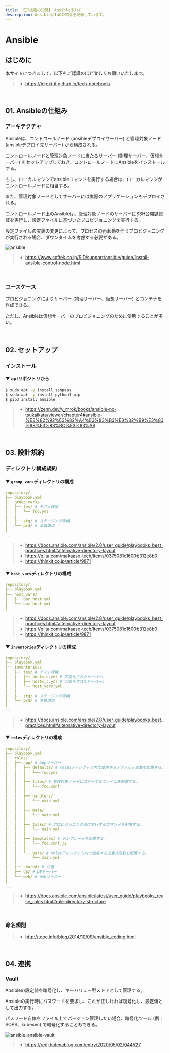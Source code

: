 ```yaml
---
title: 【IT技術の知見】 Ansible＠IaC
description: Ansible＠IaCの知見を記録しています。
---
```


# Ansible

## はじめに

本サイトにつきまして、以下をご認識のほど宜しくお願いいたします。

> - https://hiroki-it.github.io/tech-notebook/

<br>

## 01. Ansibleの仕組み

### アーキテクチャ

Ansibleは、コントロールノード (ansibleデプロイサーバー) と管理対象ノード (ansibleデプロイ先サーバー) から構成される。

コントロールノードと管理対象ノードに当たるサーバー (物理サーバー、仮想サーバー) をセットアップしておき、コントロールノードにAnsibleをインストールする。

もし、ローカルマシンでansibleコマンドを実行する場合は、ローカルマシンがコントロールノードに相当する。

また、管理対象ノードとしてサーバーには実際のアプリケーションもデプロイされる。

コントロールノード上のAnsibleは、管理対象ノードのサーバーにSSH公開鍵認証を実行し、設定ファイルに基づいたプロビジョニングを実行する。

設定ファイルの実装の変更によって、プロセスの再起動を伴うプロビジョニングが実行される場合、ダウンタイムを考慮する必要がある。

![ansible](https://raw.githubusercontent.com/hiroki-it/tech-notebook-images/master/images/ansible.png)

> - https://www.softek.co.jp/SID/support/ansible/guide/install-ansible-control-node.html

<br>

### ユースケース

プロビジョニングによりサーバー (物理サーバー、仮想サーバー) とコンテナを作成できる。

ただし、Ansibleは仮想サーバーのプロビジョニングのために使用することが多い。

<br>

## 02. セットアップ

### インストール

#### ▼ aptリポジトリから

```bash
$ sudo apt -y install sshpass
$ sudo apt -y install python3-pip
$ pip3 install ansible
```

> - https://zenn.dev/y_mrok/books/ansible-no-tsukaikata/viewer/chapter4#ansible-%E3%82%92%E3%82%A4%E3%83%B3%E3%82%B9%E3%83%88%E3%83%BC%E3%83%AB

<br>

## 03. 設計規約

### ディレクトリ構成規約

#### ▼ `group_vars`ディレクトリの構成

```yaml
repository/
├── playbook.yml
├── group_vars/
│   ├── tes/ # テスト環境
│   │   └── foo.yml
│   │
│   ├── stg/ # ステージング環境
│   └── prd/ # 本番環境
│
...
```

> - https://docs.ansible.com/ansible/2.8/user_guide/playbooks_best_practices.html#alternative-directory-layout
> - https://qiita.com/makaaso-tech/items/0375081c1600b312e8b0
> - https://thinkit.co.jp/article/9871

#### ▼ `host_vars`ディレクトリの構成

```yaml
repository/
├── playbook.yml
├── host_vars/
│   ├── bar_host.yml
│   └── baz_host.yml
│
```

> - https://docs.ansible.com/ansible/2.8/user_guide/playbooks_best_practices.html#alternative-directory-layout
> - https://qiita.com/makaaso-tech/items/0375081c1600b312e8b0
> - https://thinkit.co.jp/article/9871

#### ▼ `inventories`ディレクトリの構成

```yaml
repository/
├── playbook.yml
├── inventories/
│   ├── tes/ # テスト環境
│   │   ├── hosts_a.yml # 冗長化されたサーバーa
│   │   ├── hosts_c.yml # 冗長化されたサーバーc
│   │   └── host_vars.yml
│   │
│   ├── stg/ # ステージング環境
│   └── prd/ # 本番環境
│
...
```

> - https://docs.ansible.com/ansible/2.8/user_guide/playbooks_best_practices.html#alternative-directory-layout

#### ▼ `roles`ディレクトリの構成

```yaml
repository/
├── playbook.yml
├── roles/
│   ├── app/ # Appサーバー
│   │   ├── defaults/ # rolesディレクトリ内で使用するデフォルト変数を配置する。
│   │   │   └── foo.yml
│   │   │
│   │   ├── files/ # 管理対象ノードにコピーするファイルを配置する。
│   │   │   └── foo.conf
│   │   │
│   │   ├── handlers/
│   │   │   └── main.yml
│   │   │
│   │   ├── meta/
│   │   │   └── main.yml
│   │   │
│   │   ├── tasks/ # プロビジョニング時に実行するコマンドを配置する。
│   │   │   └── main.yml
│   │   │
│   │   ├── templates/ # テンプレートを配置する。
│   │   │   └── foo.conf.j2
│   │   │
│   │   └── vars/ # rolesディレクトリ内で使用する上書き変数を配置する。
│   │       └── main.yml
│   │
│   ├── shared/ # 共通
│   ├── db/ # DBサーバー
│   └── web/ # Webサーバー
│
...
```

> - https://docs.ansible.com/ansible/latest/user_guide/playbooks_reuse_roles.html#role-directory-structure

<br>

### 命名規則

> - http://tdoc.info/blog/2014/10/09/ansible_coding.html

<br>

## 04. 連携

### Vault

Ansibleの設定値を暗号化し、キーバリュー型ストアとして管理する。

Ansibleの実行時にパスワードを要求し、これが正しければ復号化し、設定値として出力する。

パスワード自体をファイル上でバージョン管理したい場合、暗号化ツール (例：SOPS、kubesec) で暗号化することもできる。

![ansible_ansible-vault](https://raw.githubusercontent.com/hiroki-it/tech-notebook-images/master/images/ansible_ansible-vault.png)

> - https://redj.hatenablog.com/entry/2020/05/02/044527

<br>
